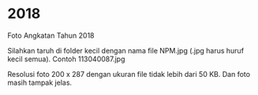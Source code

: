 # 2018
Foto Angkatan Tahun 2018

Silahkan taruh di folder kecil dengan nama file NPM.jpg (.jpg harus huruf kecil semua). Contoh 113040087.jpg

Resolusi foto 200 x 287 dengan ukuran file tidak lebih dari 50 KB. Dan foto masih tampak jelas.